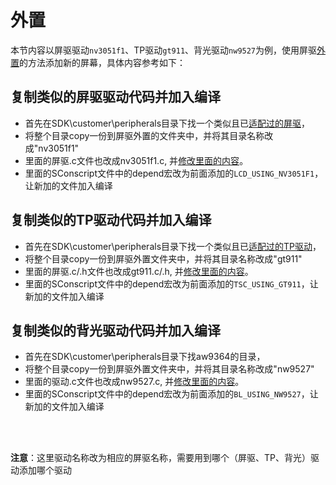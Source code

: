 # 外置
本节内容以屏驱驱动`nv3051f1`、TP驱动`gt911`、背光驱动`nw9527`为例，使用屏驱[外置](lcd_driver_Modem)的方法添加新的屏幕，具体内容参考如下：
## 复制类似的屏驱驱动代码并加入编译
- 首先在SDK\customer\peripherals目录下找一个类似且已[适配过的屏驱](./已适配屏幕模组列表.md)，
- 将整个目录copy一份到屏驱外置的文件夹中，并将其目录名称改成"nv3051f1"
- 里面的屏驱.c文件也改成nv3051f1.c, 并[修改里面的内容](update-lcd-param)。
- 里面的SConscript文件中的depend宏改为前面添加的`LCD_USING_NV3051F1`，让新加的文件加入编译


## 复制类似的TP驱动代码并加入编译
- 首先在SDK\customer\peripherals目录下找一个类似且已[适配过的TP驱动](./已适配屏幕模组列表.md)，
- 将整个目录copy一份到屏驱外置文件夹中，并将其目录名称改成"gt911"
- 里面的屏驱.c/.h文件也改成gt911.c/.h, 并[修改里面的内容](update-tp-param)。
- 里面的SConscript文件中的depend宏改为前面添加的`TSC_USING_GT911`，让新加的文件加入编译


## 复制类似的背光驱动代码并加入编译
- 首先在SDK\customer\peripherals目录下找aw9364的目录，
- 将整个目录copy一份到屏驱外置文件夹中，并将其目录名称改成"nw9527"
- 里面的驱动.c文件也改成nw9527.c, 并[修改里面的内容](modify-lcd-bl-c-file)。
- 里面的SConscript文件中的depend宏改为前面添加的`BL_USING_NW9527`，让新加的文件加入编译
<br>
<br>

**注意**：这里驱动名称改为相应的屏驱名称，需要用到哪个（屏驱、TP、背光）驱动添加哪个驱动
<br>
<br>
<br>